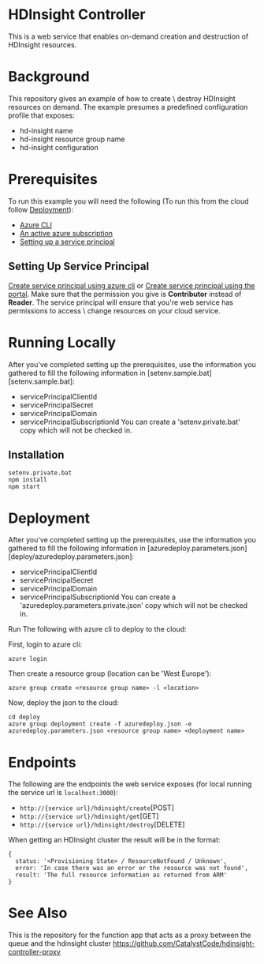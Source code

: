 # HDInsight Controller
This is a web service that enables on-demand creation and destruction of HDInsight resources.

# Background
This repository gives an example of how to create \ destroy HDInsight resources on demand.
The example presumes a predefined configuration profile that exposes:
* hd-insight name
* hd-insight resource group name
* hd-insight configuration

# Prerequisites
To run this example you will need the following (To run this from the cloud follow [Deployment](#deployment)):
* [Azure CLI][azure-cli]
* [An active azure subscription](http://portal.azure.com)
* [Setting up a service principal](#setting-up-service-principal)

## Setting Up Service Principal
[Create service principal using azure cli][create-sp-cli] or [Create service principal using the portal][create-sp-portal].
Make sure that the permission you give is **Contributor** instead of **Reader**.
The service principal will ensure that you're web service has permissions to access \ change resources on your cloud service.

# Running Locally
After you've completed setting up the prerequisites, use the information you gathered to fill the following information
in [setenv.sample.bat][setenv.sample.bat]:
* servicePrincipalClientId
* servicePrincipalSecret
* servicePrincipalDomain
* servicePrincipalSubscriptionId
You can create a 'setenv.private.bat' copy which will not be checked in.

## Installation
```
setenv.private.bat
npm install
npm start
```

# Deployment
After you've completed setting up the prerequisites, use the information you gathered to fill the following information
in [azuredeploy.parameters.json][deploy/azuredeploy.parameters.json]:
* servicePrincipalClientId
* servicePrincipalSecret
* servicePrincipalDomain
* servicePrincipalSubscriptionId
You can create a 'azuredeploy.parameters.private.json' copy which will not be checked in.

Run The following with azure cli to deploy to the cloud:

First, login to azure cli:
```
azure login
```
Then create a resource group (location can be 'West Europe'):
```
azure group create <resource group name> -l <location>
```
Now, deploy the json to the cloud:
```
cd deploy
azure group deployment create -f azuredeploy.json -e azuredeploy.parameters.json <resource group name> <deployment name>
```

# Endpoints
The following are the endpoints the web service exposes (for local running the service url is `localhost:3000`):
* `http://{service url}/hdinsight/create`[POST]
* `http://{service url}/hdinsight/get`[GET]
* `http://{service url}/hdinsight/destroy`[DELETE]

When getting an HDInsight cluster the result will be in the format:
```
{
  status: '<Provisioning State> / ResourceNotFound / Unknown',
  error: 'In case there was an error or the resource was not found',
  result: 'The full resource information as returned from ARM'
}
```

# See Also
This is the repository for the function app that acts as a proxy between the queue and the hdinsight cluster
https://github.com/CatalystCode/hdinsight-controller-proxy

[//]: # (Links section)

   [azure-cli]: <https://azure.microsoft.com/en-us/documentation/articles/xplat-cli-install/>
   [create-sp-portal]: <https://azure.microsoft.com/en-us/documentation/articles/resource-group-create-service-principal-portal/>
   [create-sp-cli]: <https://azure.microsoft.com/en-us/documentation/articles/resource-group-authenticate-service-principal-cli/>

   [//]: # (Cover image source: http://www.publicdomainpictures.net/view-image.php?image=34175&picture=human-dna)
   [//]: # (Cover image license: http://creativecommons.org/publicdomain/zero/1.0/)
